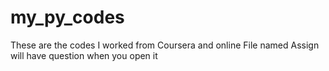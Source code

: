 # my_py_codes
These are the codes I worked from Coursera and online 
File named Assign will have question when you open it 
